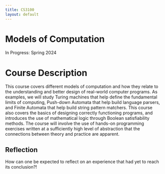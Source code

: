 ```yaml
---
title: CS3100
layout: default
---
```

# Models of Computation
In Progress: Spring 2024
# Course Description
This course covers different models of computation and how they relate to the understanding and better design of real-world computer programs. As examples, we will study Turing machines that help define the fundamental limits of computing, Push-down Automata that help build language parsers, and Finite Automata that help build string pattern matchers. This course also covers the basics of designing correctly functioning programs, and introduces the use of mathematical logic through Boolean satisfiability methods. The course will involve the use of hands-on programming exercises written at a sufficiently high level of abstraction that the connections between theory and practice are apparent.
## Reflection
How can one be expected to reflect on an experience that had yet to reach its conclusion?!